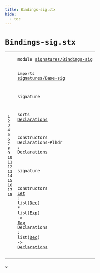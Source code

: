 ```yaml
---
title: Bindings-sig.stx
hide:
  - toc
---
```


# `Bindings-sig.stx`



[pdmosses/metaborg-tiger/org.metaborg.lang.tiger.statix/src-gen/statix/signatures/Bindings-sig.stx]: https://github.com/pdmosses/metaborg-tiger/blob/master/org.metaborg.lang.tiger.statix/src-gen/statix/signatures/Bindings-sig.stx "The source file on GitHub"

<div class="stx"><table class="highlighttable"><tbody><tr><td class="linenos"><div class="linenodiv"><pre><span></span>1
2
3
4
5
6
7
8
9
10
11
12
13
14
15
16
17
18
</pre></div></td>
<td class="code"><pre><code><span class="keyword">module</span> <a href="../Tiger-sig.stx/#signatures/Bindings-sig_8_3" id="signatures/Bindings-sig_1_8" title="Referenced at ../Tiger-sig.stx line 8"><span class="token sort_Id">signatures/Bindings-sig</span></a>

<span class="keyword">imports</span>
  <a href="../Base-sig.stx/#signatures/Base-sig_1_8" id="signatures/Base-sig_4_3" title="Defined at ../Base-sig.stx line 1"><span class="token sort_Id">signatures/Base-sig</span></a>

<span class="keyword">signature</span>

  <span class="keyword">sorts</span>
    <span class="cons_SortDecl"><a href="#Declarations_12_26" id="Declarations_9_5" title="Referenced at line 12, 18"><span class="token sort_Id">Declarations</span></a></span>

  <span class="keyword">constructors</span>
    <span class="cons_OpDecl"><span id="Declarations-Plhdr_12_5" title="Not referenced"><span class="token sort_Id">Declarations-Plhdr</span></span> <span class="operator">:</span> <span class="cons_SimpleSort"><a href="#Declarations_9_5" id="Declarations_12_26" title="Defined at line 9"><span class="token sort_Id">Declarations</span></a></span></span>

<span class="keyword">signature</span>

  <span class="keyword">constructors</span>
    <span class="cons_OpDecl"><a href="../../../../trans/static-semantics.stx/#Let_169_22" id="Let_17_5" title="Referenced at ../../../../trans/static-semantics.stx line 169"><span class="token sort_Id">Let</span></a> <span class="operator">:</span> <span class="keyword">list</span><span class="operator">(</span><span class="cons_SimpleSort"><a href="../Base-sig.stx/#Dec_8_5" id="Dec_17_16" title="Defined at ../Base-sig.stx line 8"><span class="token sort_Id">Dec</span></a></span><span class="operator">)</span> <span class="operator">*</span> <span class="keyword">list</span><span class="operator">(</span><span class="cons_SimpleSort"><a href="../Base-sig.stx/#Exp_9_5" id="Exp_17_28" title="Defined at ../Base-sig.stx line 9"><span class="token sort_Id">Exp</span></a></span><span class="operator">)</span> <span class="operator">-&gt;</span> <span class="cons_SimpleSort"><a href="../Base-sig.stx/#Exp_9_5" id="Exp_17_36" title="Defined at ../Base-sig.stx line 9"><span class="token sort_Id">Exp</span></a></span></span>
    <span class="cons_OpDecl"><span id="Declarations_18_5" title="Not referenced"><span class="token sort_Id">Declarations</span></span> <span class="operator">:</span> <span class="keyword">list</span><span class="operator">(</span><span class="cons_SimpleSort"><a href="../Base-sig.stx/#Dec_8_5" id="Dec_18_25" title="Defined at ../Base-sig.stx line 8"><span class="token sort_Id">Dec</span></a></span><span class="operator">)</span> <span class="operator">-&gt;</span> <span class="cons_SimpleSort"><a href="#Declarations_9_5" id="Declarations_18_33" title="Defined at line 9"><span class="token sort_Id">Declarations</span></a></span></span>
</code></pre></td></tr></tbody></table></div>

<div id="modal">
  <div id="modal-content">
    <span id="modal-close">&times;</span>
    <h2 id="modal-h2"></h2>
    <p  id="modal-p"></p>
    <ul id="modal-ul"></ul>
  </div>
</div>
